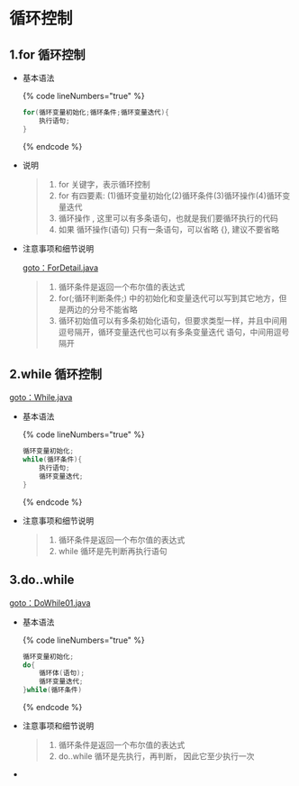 # 循环控制

## 1.for 循环控制

*   基本语法

    {% code lineNumbers="true" %}
    ```java
    for(循环变量初始化;循环条件;循环变量迭代){
        执行语句;
    }
    ```
    {% endcode %}
*   说明

    > 1. &#x20;for 关键字，表示循环控制&#x20;
    > 2. for 有四要素: (1)循环变量初始化(2)循环条件(3)循环操作(4)循环变量迭代
    > 3. 循环操作 , 这里可以有多条语句，也就是我们要循环执行的代码
    > 4. 如果 循环操作(语句) 只有一条语句，可以省略 {}, 建议不要省略


*   注意事项和细节说明

    [goto：ForDetail.java](https://gitee.com/jia-yan\_dong/code/blob/master/Java/javacode/chapter05/ForDetail.java)

    > 1. 循环条件是返回一个布尔值的表达式
    > 2. for(;循环判断条件;) 中的初始化和变量迭代可以写到其它地方，但是两边的分号不能省略
    > 3. 循环初始值可以有多条初始化语句，但要求类型一样，并且中间用逗号隔开，循环变量迭代也可以有多条变量迭代 语句，中间用逗号隔开

## 2.while 循环控制

[goto：While.java](https://gitee.com/jia-yan\_dong/code/blob/master/Java/javacode/chapter05/DoWhile01.java)

*   基本语法

    {% code lineNumbers="true" %}
    ```java
    循环变量初始化;
    while(循环条件){
        执行语句;
        循环变量迭代;
    }
    ```
    {% endcode %}
*   注意事项和细节说明

    > 1. 循环条件是返回一个布尔值的表达式
    > 2. while 循环是先判断再执行语句

## 3.do..while

g[oto：DoWhile01.java](https://gitee.com/jia-yan\_dong/code/blob/master/Java/javacode/chapter05/DoWhile01.java)

*   基本语法

    {% code lineNumbers="true" %}
    ```java
    循环变量初始化;
    do{
        循环体(语句);
        循环变量迭代;
    }while(循环条件)
    ```
    {% endcode %}
*   注意事项和细节说明

    > 1. 循环条件是返回一个布尔值的表达式
    > 2. do..while 循环是先执行，再判断， 因此它至少执行一次


*
